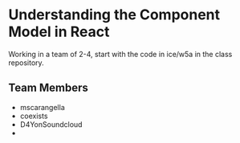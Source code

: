 # Understanding the Component Model in React
Working in a team of 2-4, start with the code in ice/w5a in the class repository.

## Team Members
 - mscarangella
 - coexists
 - D4YonSoundcloud
 - 